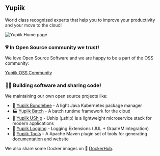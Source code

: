 ## Yupiik
World class recognized experts that help you to improve your productivity and your move to the cloud!

![Yupiik Home page](https://media-exp1.licdn.com/dms/image/C4D1BAQE6UqL2DC6ssQ/company-background_10000/0/1618578379408?e=1631984400&v=beta&t=_YMoy6bTZuuqtOC1NdoW2Dhuzg0XOR1HsHNbxvibbjY)

### 💗 In Open Source community we trust!

We love Open Source Software and we are happy to be a part of the OSS community:

[Yupiik OSS Community](https://yupiik.github.io/community.html)

### 👩‍💻 Building software and sharing code!

We maintaining our own open source projects like:

- :honeybee: [Yupiik Bundlebee](https://github.com/yupiik/bundlebee) - A light Java Kubernetes package manager
- :factory: [Yupiik Batch](https://github.com/yupiik/yupiik-batch) - A batch runtime framework for the cloud
- :rocket: [Yupiik UShip](https://github.com/yupiik/uship) - Uship (µship) is a lightweight microservice stack for modern applications
- :fax: [Yupiik Logging](https://github.com/yupiik/yupiik-logging) - Logging Extensions (JUL + GraalVM integration)
- :wrench: [Yupiik Tools](https://github.com/yupiik/tools-maven-plugin) - A Apache Maven plugin set of tools for generating documentation and website

We also share some Docker images on :whale: [DockerHub](https://hub.docker.com/u/ossyupiik).
